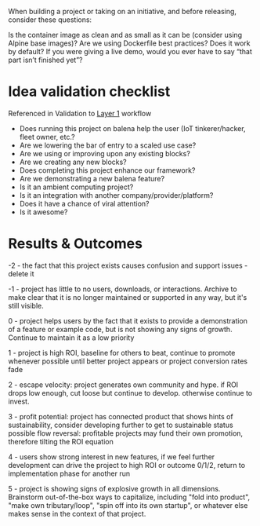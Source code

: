 When building a project or taking on an initiative, and before releasing, consider these questions:

Is the container image as clean and as small as it can be (consider using Alpine base images)?
Are we using Dockerfile best practices?
Does it work by default?
If you were giving a live demo, would you ever have to say “that part isn’t finished yet”?

# Idea validation checklist
Referenced in Validation to [Layer 1](https://github.com/balena-io/balena-io/wiki/balenaLabs/_edit#layer-1-brainstorm-build-and-promote) workflow
* Does running this project on balena help the user (IoT tinkerer/hacker, fleet owner, etc.?
* Are we lowering the bar of entry to a scaled use case?
* Are we using or improving upon any existing blocks?
* Are we creating any new blocks?
* Does completing this project enhance our framework?
* Are we demonstrating a new balena feature?
* Is it an ambient computing project?
* Is it an integration with another company/provider/platform?
* Does it have a chance of viral attention?
* Is it awesome?

# Results & Outcomes

-2 - the fact that this project exists causes confusion and support issues - delete it

-1 - project has little to no users, downloads, or interactions. Archive to make clear that it is no longer maintained or supported in any way, but it's still visible.

0 - project helps users by the fact that it exists to provide a demonstration of a feature or example code, but is not showing any signs of growth. Continue to maintain it as a low priority

1 - project is high ROI, baseline for others to beat, continue to promote whenever possible until better project appears or project conversion rates fade

2 - escape velocity: project generates own community and hype. if ROI drops low enough, cut loose but continue to develop. otherwise continue to invest.

3 - profit potential: project has connected product that shows hints of sustainability, consider developing further to get to sustainable status
possible flow reversal: profitable projects may fund their own promotion, therefore tilting the ROI equation

4 - users show strong interest in new features, if we feel further development can drive the project to high ROI or outcome 0/1/2, return to implementation phase for another run

5 - project is showing signs of explosive growth in all dimensions. Brainstorm out-of-the-box ways to capitalize, including "fold into product", "make own tributary/loop", "spin off into its own startup", or whatever else makes sense in the context of that project.

